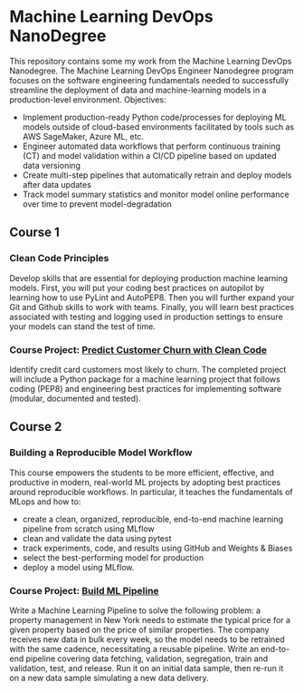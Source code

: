 # Machine Learning DevOps NanoDegree

This repository contains some my work from the Machine Learning DevOps Nanodegree.
The Machine Learning DevOps Engineer Nanodegree program focuses on the software engineering
fundamentals needed to successfully streamline the deployment of data and machine-learning models
in a production-level environment.  Objectives:
- Implement production-ready Python code/processes for deploying ML models outside of cloud-based environments facilitated by tools such as AWS SageMaker, Azure ML, etc.
- Engineer automated data workflows that perform continuous training (CT) and model validation within a CI/CD pipeline based on updated data versioning
- Create multi-step pipelines that automatically retrain and deploy models after data updates
- Track model summary statistics and monitor model online performance over time to prevent model-degradation


## Course 1

### Clean Code Principles
Develop skills that are essential for deploying production machine learning models. First, you will put your coding best practices on autopilot by learning how to use PyLint and AutoPEP8. Then you will further expand your Git and Github skills to work with teams. Finally, you will learn best practices associated with testing and logging used in production settings to ensure your models can stand the test of time.

### Course Project: [Predict Customer Churn with Clean Code](https://github.com/edwards158/ml_dev_ops/tree/main/proj-customer-churn-clean-code) &nbsp;
Identify credit card customers most likely to churn. The completed project will include a Python package for a machine learning project that follows coding (PEP8) and engineering best practices for implementing software (modular, documented and tested).

## Course 2

### Building a Reproducible Model Workflow
This course empowers the students to be more efficient, effective, and productive in modern, real-world ML projects by adopting best practices around reproducible workflows. In particular, it teaches the fundamentals of MLops and how to:
- create a clean, organized, reproducible, end-to-end machine learning pipeline from scratch using MLflow
- clean and validate the data using pytest 
- track experiments, code, and results using GitHub and Weights & Biases
- select the best-performing model for production
- deploy a model using MLflow.

### Course Project: [Build ML Pipeline](https://github.com/edwards158/nd0821-c2-build-model-workflow-starter) &nbsp;
Write a Machine Learning Pipeline to solve the following problem: a property management in New York needs to estimate the typical price for a given property based on the price of similar properties. The company receives new data in bulk every week, so the model needs to be retrained with the same cadence, necessitating a reusable pipeline. Write an end-to-end pipeline covering data fetching, validation, segregation, train and validation, test, and release. Run it on an initial data sample, then re-run it on a new data sample simulating a new data delivery.















